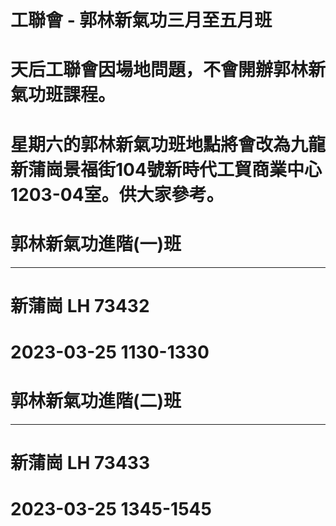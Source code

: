 # 工聯會 - 郭林新氣功三月至五月班 

# 天后工聯會因場地問題，不會開辦郭林新氣功班課程。

# 星期六的郭林新氣功班地點將會改為九龍新蒲崗景福街104號新時代工貿商業中心1203-04室。供大家參考。


# 郭林新氣功進階(一)班
---------------------
# 新蒲崗 LH 73432
# 2023-03-25 1130-1330

# 郭林新氣功進階(二)班
---------------------
# 新蒲崗 LH 73433
# 2023-03-25 1345-1545






